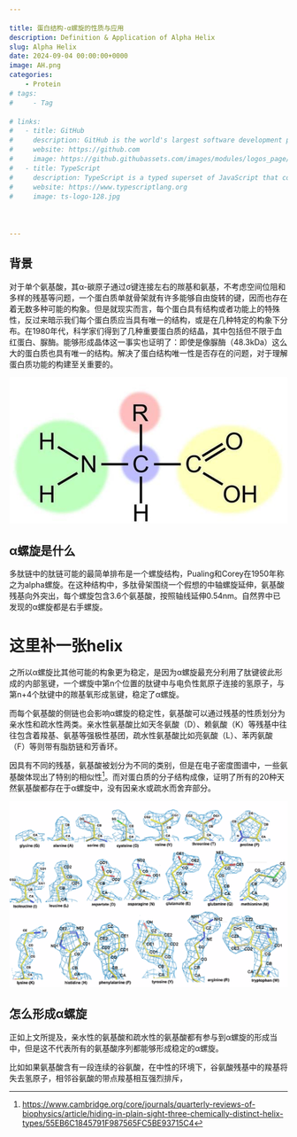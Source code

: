 ```yaml
---

title: 蛋白结构-α螺旋的性质与应用
description: Definition & Application of Alpha Helix
slug: Alpha Helix
date: 2024-09-04 00:00:00+0000
image: AH.png
categories:
    - Protein
# tags:
#     - Tag

# links:
#   - title: GitHub
#     description: GitHub is the world's largest software development platform.
#     website: https://github.com
#     image: https://github.githubassets.com/images/modules/logos_page/GitHub-Mark.png
#   - title: TypeScript
#     description: TypeScript is a typed superset of JavaScript that compiles to plain JavaScript.
#     website: https://www.typescriptlang.org
#     image: ts-logo-128.jpg



---
```

## 背景

对于单个氨基酸，其α-碳原子通过σ键连接左右的羰基和氨基，不考虑空间位阻和多样的残基等问题，一个蛋白质单就骨架就有许多能够自由旋转的键，因而也存在着无数多种可能的构象。但是就现实而言，每个蛋白具有结构或者功能上的特殊性，反过来暗示我们每个蛋白质应当具有唯一的结构，或是在几种特定的构象下分布。在1980年代，科学家们得到了几种重要蛋白质的结晶，其中包括但不限于血红蛋白、脲酶。能够形成晶体这一事实也证明了：即使是像脲酶（48.3kDa）这么大的蛋白质也具有唯一的结构。解决了蛋白结构唯一性是否存在的问题，对于理解蛋白质功能的构建至关重要的。

![图1：氨基酸的结构通式[^1]](aa.png)

[^1]:https://baike.baidu.com/item/%E6%B0%A8%E5%9F%BA%E9%85%B8/303574

## α螺旋是什么

多肽链中的肽链可能的最简单排布是一个螺旋结构，Pualing和Corey在1950年称之为alpha螺旋。在这种结构中，多肽骨架围绕一个假想的中轴螺旋延伸，氨基酸残基向外突出，每个螺旋包含3.6个氨基酸，按照轴线延伸0.54nm。自然界中已发现的α螺旋都是右手螺旋。

# 这里补一张helix

之所以α螺旋比其他可能的构象更为稳定，是因为α螺旋最充分利用了肽键彼此形成的内部氢键，一个螺旋中第n个位置的肽键中与电负性氮原子连接的氢原子，与第n+4个肽键中的羰基氧形成氢键，稳定了α螺旋。

而每个氨基酸的侧链也会影响α螺旋的稳定性，氨基酸可以通过残基的性质划分为亲水性和疏水性两类。亲水性氨基酸比如天冬氨酸（D）、赖氨酸（K）等残基中往往包含着羧基、氨基等强极性基团，疏水性氨基酸比如亮氨酸（L）、苯丙氨酸（F）等则带有脂肪链和芳香环。

因具有不同的残基，氨基酸被划分为不同的类别，但是在电子密度图谱中，一些氨基酸体现出了特别的相似性[^2]。而对蛋白质的分子结构成像，证明了所有的20种天然氨基酸都存在于α螺旋中，没有因亲水或疏水而舍弃部分。

[^2]:https://www.cambridge.org/core/journals/quarterly-reviews-of-biophysics/article/hiding-in-plain-sight-three-chemically-distinct-helix-types/55EB6C1845791F987565FC5BE93715C4

![图2：氨基酸的电子密度[^3]](aas.png)

[^3]:https://people.mbi.ucla.edu/sawaya/m230d/Modelbuilding/modelbuilding.html

## 怎么形成α螺旋

正如上文所提及，亲水性的氨基酸和疏水性的氨基酸都有参与到α螺旋的形成当中，但是这不代表所有的氨基酸序列都能够形成稳定的α螺旋。

比如如果氨基酸含有一段连续的谷氨酸，在中性的环境下，谷氨酸残基中的羧基将失去氢原子，相邻谷氨酸的带点羧基相互强烈排斥，

